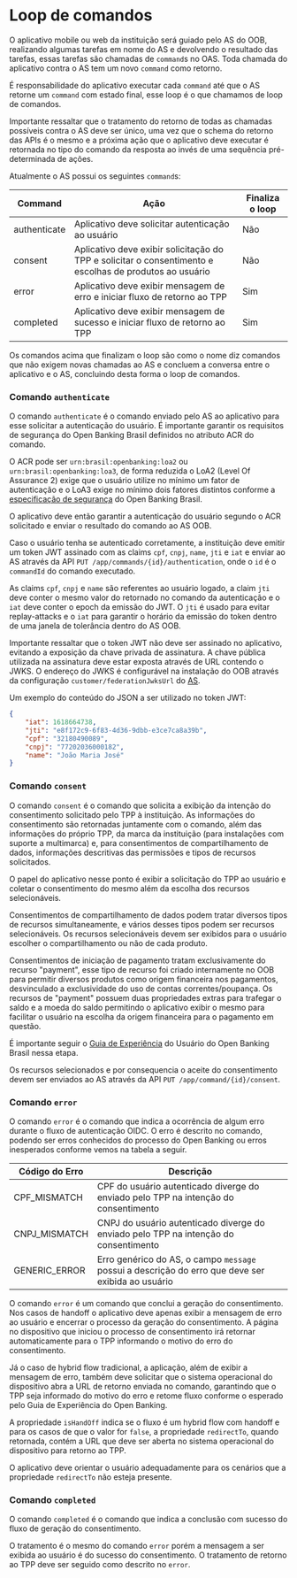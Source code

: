 # Loop de comandos

O aplicativo mobile ou web da instituição será guiado pelo AS do
OOB, realizando algumas tarefas em nome do AS e devolvendo o resultado das
tarefas, essas tarefas são chamadas de `command`s no OAS. Toda chamada do
aplicativo contra o AS tem um novo `command` como retorno.

É responsabilidade do aplicativo executar cada `command` até que o AS retorne
um `command` com estado final, esse loop é o que chamamos de loop de comandos.

Importante ressaltar que o tratamento do retorno de todas as chamadas possíveis
contra o AS deve ser único, uma vez que o schema do retorno das APIs é o mesmo
e a próxima ação que o aplicativo deve executar é retornada no tipo do comando
da resposta ao invés de uma sequência pré-determinada de ações.

Atualmente o AS possui os seguintes `command`s:

| Command      | Ação                                                                                                    | Finaliza o loop |
| ------------ | ------------------------------------------------------------------------------------------------------- | --------------- |
| authenticate | Aplicativo deve solicitar autenticação ao usuário                                                       | Não             |
| consent      | Aplicativo deve exibir solicitação do TPP e solicitar o consentimento e escolhas de produtos ao usuário | Não             |
| error        | Aplicativo deve exibir mensagem de erro e iniciar fluxo de retorno ao TPP                               | Sim             |
| completed    | Aplicativo deve exibir mensagem de sucesso e iniciar fluxo de retorno ao TPP                            | Sim             |

Os comandos acima que finalizam o loop são como o nome diz comandos que não
exigem novas chamadas ao AS e concluem a conversa entre o aplicativo e o AS,
concluindo desta forma o loop de comandos.

### Comando `authenticate`

O comando `authenticate` é o comando enviado pelo AS ao aplicativo para esse
solicitar a autenticação do usuário. É importante garantir os requisitos de
segurança do Open Banking Brasil definidos no atributo ACR do comando.

O ACR pode ser `urn:brasil:openbanking:loa2` ou `urn:brasil:openbanking:loa3`,
de forma reduzida o LoA2 (Level Of Assurance 2) exige que o usuário utilize no
mínimo um fator de autenticação e o LoA3 exige no mínimo dois fatores distintos
conforme a [especificação de segurança](https://openbanking-brasil.github.io/specs-seguranca/open-banking-brasil-financial-api-1_ID2.html#name-requesting-the-urnbrasilope)
do Open Banking Brasil.

O aplicativo deve então garantir a autenticação do usuário segundo o ACR
solicitado e enviar o resultado do comando ao AS OOB.

Caso o usuário tenha se autenticado corretamente, a instituição deve emitir um
token JWT assinado com as claims `cpf`, `cnpj`, `name`, `jti` e `iat` e enviar
ao AS através da API `PUT /app/commands/{id}/authentication`, onde o `id` é o
`commandId` do comando executado.

As claims `cpf`, `cnpj` e `name` são referentes ao usuário logado, a claim `jti`
deve conter o mesmo valor do retornado no comando da autenticação e o `iat` deve
conter o epoch da emissão do JWT. O `jti` é usado para evitar replay-attacks e
o `iat` para  garantir o horário da emissão do token dentro de uma janela de
tolerância dentro do AS OOB.

Importante ressaltar que o token JWT não deve ser assinado no aplicativo,
evitando a exposição da chave privada de assinatura. A chave pública utilizada
na assinatura deve estar exposta através de URL contendo o JWKS. O endereço do
JWKS é configurável na instalação do OOB através da configuração
`customer/federationJwksUrl` do [AS](../../deploy/oob-authorization-server/readme.md).

Um exemplo do conteúdo do JSON a ser utilizado no token JWT:

```JSON
{
    "iat": 1618664738,
    "jti": "e8f172c9-6f83-4d36-9dbb-e3ce7ca8a39b",
    "cpf": "32180490089",
    "cnpj": "77202036000182",
    "name": "João Maria José"
}
```

### Comando `consent`

O comando `consent` é o comando que solicita a exibição da intenção do
consentimento solicitado pelo TPP à instituição. As informações do consentimento
são retornadas juntamente com o comando, além das informações do próprio TPP, da
marca da instituição (para instalações com suporte a multimarca) e, para
consentimentos de compartilhamento de dados, informações descritivas das
permissões e tipos de recursos solicitados.

O papel do aplicativo nesse ponto é exibir a solicitação do TPP ao usuário e
coletar o consentimento do mesmo além da escolha dos recursos selecionáveis.

Consentimentos de compartilhamento de dados podem tratar diversos tipos de
recursos simultaneamente, e vários desses tipos podem ser recursos
selecionáveis. Os recursos selecionáveis devem ser exibidos para o usuário
escolher o compartilhamento ou não de cada produto.

Consentimentos de iniciação de pagamento tratam exclusivamente do recurso
"payment", esse tipo de recurso foi criado internamente no OOB para permitir
diversos produtos como origem financeira nos pagamentos, desvinculado a
exclusividade do uso de contas correntes/poupança. Os recursos de "payment"
possuem duas propriedades extras para trafegar o saldo e a moeda do saldo
permitindo o aplicativo exibir o mesmo para facilitar o usuário na escolha da
origem financeira para o pagamento em questão.

É importante seguir o [Guia de Experiência](https://openbanking-brasil.github.io/areadesenvolvedor/#guia-de-experiencia-de-compartilhamento-de-dados-e-iniciacao-de-pagamento)
do Usuário do Open Banking Brasil nessa etapa.

Os recursos selecionados e por consequencia o aceite do consentimento devem ser
enviados ao AS através da API `PUT /app/command/{id}/consent`.

### Comando `error`

O comando `error` é o comando que indica a ocorrência de algum erro durante o
fluxo de autenticação OIDC. O erro é descrito no comando, podendo ser erros
conhecidos do processo do Open Banking ou erros inesperados conforme vemos na
tabela a seguir.

| Código do Erro | Descrição                                                                                         |
| -------------- | ------------------------------------------------------------------------------------------------- |
| CPF_MISMATCH   | CPF do usuário autenticado diverge do enviado pelo TPP na intenção do consentimento               |
| CNPJ_MISMATCH  | CNPJ do usuário autenticado diverge do enviado pelo TPP na intenção do consentimento              |
| GENERIC_ERROR  | Erro genérico do AS, o campo `message` possui a descrição do erro que deve ser exibida ao usuário |

O comando `error` é um comando que conclui a geração do consentimento. Nos casos
de handoff o aplicativo deve apenas exibir a mensagem de erro ao usuário e
encerrar o processo da geração do consentimento. A página no dispositivo que
iniciou o processo de consentimento irá retornar automaticamente para o TPP
informando o motivo do erro do consentimento.

Já o caso de hybrid flow tradicional, a aplicação, além de exibir a mensagem de
erro, também deve solicitar que o sistema operacional do dispositivo abra a URL
de retorno enviada no comando, garantindo que o TPP seja informado do motivo do
erro e retome fluxo conforme o esperado pelo Guia de Experiência do Open Banking.

A propriedade `isHandOff` indica se o fluxo é um hybrid flow com handoff e para
os casos de que o valor for `false`, a propriedade `redirectTo`, quando retornada,
contém a URL que deve ser aberta no sistema operacional do dispositivo para
retorno ao TPP.

O aplicativo deve orientar o usuário adequadamente para os cenários que a propriedade
`redirectTo` não esteja presente.

### Comando `completed`

O comando `completed` é o comando que indica a conclusão com sucesso do fluxo de
geração do consentimento.

O tratamento é o mesmo do comando `error` porém a mensagem a ser exibida ao
usuário é do sucesso do consentimento. O tratamento de retorno ao TPP deve
ser seguido como descrito no `error`.